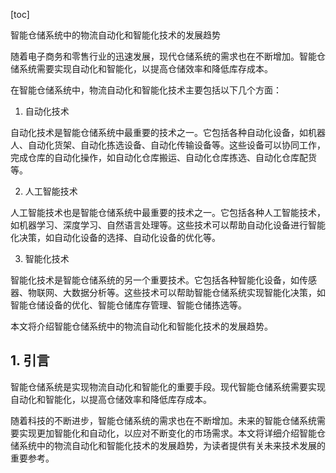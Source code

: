 
[toc]                    
                
                
智能仓储系统中的物流自动化和智能化技术的发展趋势

随着电子商务和零售行业的迅速发展，现代仓储系统的需求也在不断增加。智能仓储系统需要实现自动化和智能化，以提高仓储效率和降低库存成本。

在智能仓储系统中，物流自动化和智能化技术主要包括以下几个方面：

1. 自动化技术

自动化技术是智能仓储系统中最重要的技术之一。它包括各种自动化设备，如机器人、自动化货架、自动化拣选设备、自动化传输设备等。这些设备可以协同工作，完成仓库的自动化操作，如自动化仓库搬运、自动化仓库拣选、自动化仓库配货等。

2. 人工智能技术

人工智能技术也是智能仓储系统中最重要的技术之一。它包括各种人工智能技术，如机器学习、深度学习、自然语言处理等。这些技术可以帮助自动化设备进行智能化决策，如自动化设备的选择、自动化设备的优化等。

3. 智能化技术

智能化技术是智能仓储系统的另一个重要技术。它包括各种智能化设备，如传感器、物联网、大数据分析等。这些技术可以帮助智能仓储系统实现智能化决策，如智能仓储设备的优化、智能仓储库存管理、智能仓储拣选等。

本文将介绍智能仓储系统中的物流自动化和智能化技术的发展趋势。

## 1. 引言

智能仓储系统是实现物流自动化和智能化的重要手段。现代智能仓储系统需要实现自动化和智能化，以提高仓储效率和降低库存成本。

随着科技的不断进步，智能仓储系统的需求也在不断增加。未来的智能仓储系统需要实现更加智能化和自动化，以应对不断变化的市场需求。本文将详细介绍智能仓储系统中的物流自动化和智能化技术的发展趋势，为读者提供有关未来技术发展的重要参考。

